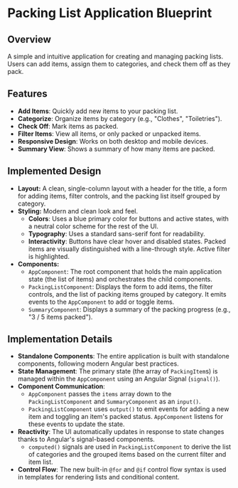 # Packing List Application Blueprint

## Overview

A simple and intuitive application for creating and managing packing lists. Users can add items, assign them to categories, and check them off as they pack.

## Features

*   **Add Items**: Quickly add new items to your packing list.
*   **Categorize**: Organize items by category (e.g., "Clothes", "Toiletries").
*   **Check Off**: Mark items as packed.
*   **Filter Items**: View all items, or only packed or unpacked items.
*   **Responsive Design**: Works on both desktop and mobile devices.
*   **Summary View**: Shows a summary of how many items are packed.

## Implemented Design

*   **Layout:** A clean, single-column layout with a header for the title, a form for adding items, filter controls, and the packing list itself grouped by category.
*   **Styling:** Modern and clean look and feel.
    *   **Colors**: Uses a blue primary color for buttons and active states, with a neutral color scheme for the rest of the UI.
    *   **Typography**: Uses a standard sans-serif font for readability.
    *   **Interactivity**: Buttons have clear hover and disabled states. Packed items are visually distinguished with a line-through style. Active filter is highlighted.
*   **Components:**
    *   `AppComponent`: The root component that holds the main application state (the list of items) and orchestrates the child components.
    *   `PackingListComponent`: Displays the form to add items, the filter controls, and the list of packing items grouped by category. It emits events to the `AppComponent` to add or toggle items.
    *   `SummaryComponent`: Displays a summary of the packing progress (e.g., "3 / 5 items packed").

## Implementation Details

*   **Standalone Components**: The entire application is built with standalone components, following modern Angular best practices.
*   **State Management**: The primary state (the array of `PackingItem`s) is managed within the `AppComponent` using an Angular Signal (`signal()`).
*   **Component Communication**:
    *   `AppComponent` passes the `items` array down to the `PackingListComponent` and `SummaryComponent` as an `input()`.
    *   `PackingListComponent` uses `output()` to emit events for adding a new item and toggling an item's packed status. `AppComponent` listens for these events to update the state.
*   **Reactivity**: The UI automatically updates in response to state changes thanks to Angular's signal-based components.
    *   `computed()` signals are used in `PackingListComponent` to derive the list of categories and the grouped items based on the current filter and item list.
*   **Control Flow**: The new built-in `@for` and `@if` control flow syntax is used in templates for rendering lists and conditional content.
